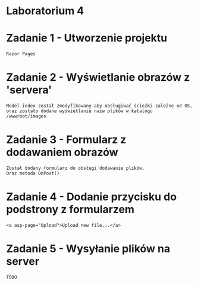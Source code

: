 # Laboratorium 4

# Zadanie 1 - Utworzenie projektu
```
Razor Pages
```

# Zadanie 2 - Wyświetlanie obrazów z 'servera'
```
Model index został zmodyfikowany aby obsługiwać ścieżki zależne od OS,
oraz zostało dodane wyświetlanie nazw plików w katalogu /wwwroot/images
```

# Zadanie 3 - Formularz z dodawaniem obrazów
```
Został dodany formularz do obsługi dodawanie plików.
Oraz metoda OnPost()
```

# Zadanie 4 - Dodanie przycisku do podstrony z formularzem
```
<a asp-page="Upload">Upload new file...</a>
```

# Zadanie 5 - Wysyłanie plików na server
```
TODO
```
